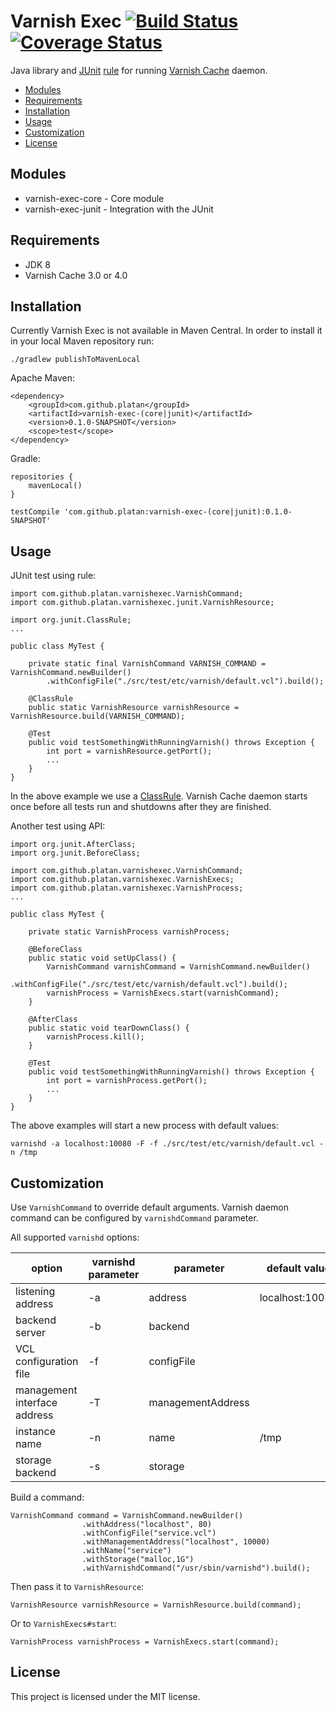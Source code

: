 # Varnish Exec [![Build Status](https://travis-ci.org/platan/varnish-exec.svg?branch=master)](https://travis-ci.org/platan/varnish-exec) [![Coverage Status](https://coveralls.io/repos/platan/varnish-exec/badge.svg?branch=master)](https://coveralls.io/r/platan/varnish-exec?branch=master)
Java library and [JUnit](http://junit.org/) [rule](https://github.com/junit-team/junit/wiki/Rules) for running [Varnish Cache](https://www.varnish-cache.org/) daemon.

- [Modules](#modules)
- [Requirements](#requirements)
- [Installation](#installation)
- [Usage](#usage)
- [Customization](#customization)
- [License](#license)

## Modules
- varnish-exec-core - Core module
- varnish-exec-junit - Integration with the JUnit

## Requirements
- JDK 8
- Varnish Cache 3.0 or 4.0

## Installation

Currently Varnish Exec is not available in Maven Central. In order to install it in your local Maven repository run:

	./gradlew publishToMavenLocal
 
Apache Maven:

    <dependency>
        <groupId>com.github.platan</groupId>
        <artifactId>varnish-exec-(core|junit)</artifactId>
        <version>0.1.0-SNAPSHOT</version>
        <scope>test</scope>
    </dependency>

Gradle:

    repositories {
        mavenLocal()
    }

    testCompile 'com.github.platan:varnish-exec-(core|junit):0.1.0-SNAPSHOT'

## Usage
JUnit test using rule:

    import com.github.platan.varnishexec.VarnishCommand;
    import com.github.platan.varnishexec.junit.VarnishResource;

    import org.junit.ClassRule;
    ...

    public class MyTest {

        private static final VarnishCommand VARNISH_COMMAND = VarnishCommand.newBuilder()
            .withConfigFile("./src/test/etc/varnish/default.vcl").build();

        @ClassRule
        public static VarnishResource varnishResource = VarnishResource.build(VARNISH_COMMAND);

        @Test
        public void testSomethingWithRunningVarnish() throws Exception {
            int port = varnishResource.getPort();
            ...
        }
    }
In the above example we use a [ClassRule](https://github.com/junit-team/junit/wiki/Rules#classrule). Varnish Cache daemon starts once before all tests run and shutdowns after they are finished.

Another test using API:

    import org.junit.AfterClass;
    import org.junit.BeforeClass;

    import com.github.platan.varnishexec.VarnishCommand;
    import com.github.platan.varnishexec.VarnishExecs;
    import com.github.platan.varnishexec.VarnishProcess;
    ...

    public class MyTest {

        private static VarnishProcess varnishProcess;

        @BeforeClass
        public static void setUpClass() {
            VarnishCommand varnishCommand = VarnishCommand.newBuilder()
					.withConfigFile("./src/test/etc/varnish/default.vcl").build();
            varnishProcess = VarnishExecs.start(varnishCommand);
        }

        @AfterClass
        public static void tearDownClass() {
            varnishProcess.kill();
        }

        @Test
        public void testSomethingWithRunningVarnish() throws Exception {
            int port = varnishProcess.getPort();
            ...
        }
    }

The above examples will start a new process with default values:

    varnishd -a localhost:10080 -F -f ./src/test/etc/varnish/default.vcl -n /tmp

## Customization
Use `VarnishCommand` to override default arguments. Varnish daemon command can be configured by `varnishdCommand` parameter.

All supported `varnishd` options:

option                       | varnishd parameter | parameter         | default value
-----------------------------|--------------------|-------------------|------------------------------------
listening address            | -a                 | address           | localhost:10080
backend server               | -b                 | backend           |
VCL configuration file       | -f                 | configFile        |
management interface address | -T                 | managementAddress |
instance name                | -n                 | name              | /tmp
storage backend              | -s                 | storage           |

Build a command:

    VarnishCommand command = VarnishCommand.newBuilder()
                    .withAddress("localhost", 80)
                    .withConfigFile("service.vcl")
                    .withManagementAddress("localhost", 10000)
                    .withName("service")
                    .withStorage("malloc,1G")
                    .withVarnishdCommand("/usr/sbin/varnishd").build();

Then pass it to `VarnishResource`:

    VarnishResource varnishResource = VarnishResource.build(command);

Or to `VarnishExecs#start`:

    VarnishProcess varnishProcess = VarnishExecs.start(command);

## License
This project is licensed under the MIT license.

